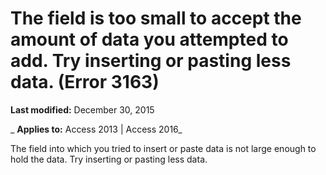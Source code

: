 
# The field is too small to accept the amount of data you attempted to add. Try inserting or pasting less data. (Error 3163)

 **Last modified:** December 30, 2015

 _ **Applies to:** Access 2013 | Access 2016_

The field into which you tried to insert or paste data is not large enough to hold the data. Try inserting or pasting less data.

